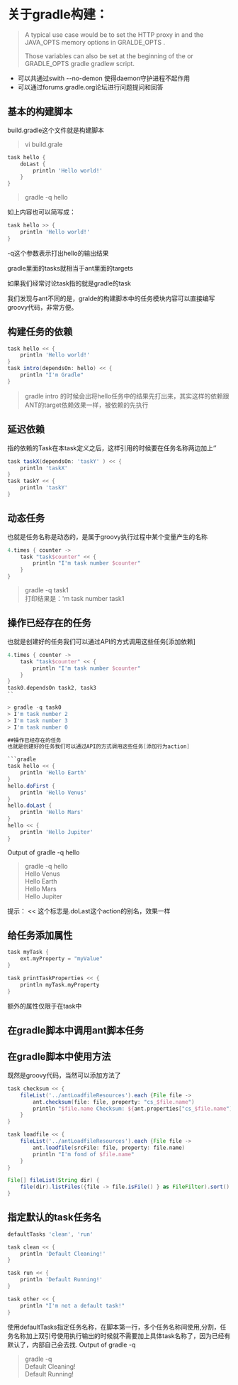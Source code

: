 # 关于gradle构建：

> A typical use case would be to set the HTTP proxy in  and the JAVA_OPTS
> memory options in GRALDE_OPTS . 
> 
> Those variables can also be set at the beginning of the  or  GRADLE_OPTS gradle gradlew script.

- 可以共通过swith --no-demon 使得daemon守护进程不起作用
- 可以通过forums.gradle.org论坛进行问题提问和回答


## 基本的构建脚本
build.gradle这个文件就是构建脚本

> vi build.grale  

```gradle
task hello {
	doLast {
		println 'Hello world!'
	}
}
```

> gradle -q hello  

如上内容也可以简写成：  
```gradle
task hello >> {
	println 'Hello world!'
}
```

-q这个参数表示打出hello的输出结果  

gradle里面的tasks就相当于ant里面的targets  

如果我们经常讨论task指的就是gradle的task  

我们发现与ant不同的是，gralde的构建脚本中的任务模块内容可以直接编写groovy代码，非常方便。  


## 构建任务的依赖
```gradle
task hello << {
	println 'Hello world!'
}
task intro(dependsOn: hello) << {
	println "I'm Gradle"
}
```
> gradle  intro 
> 的时候会出将hello任务中的结果先打出来，其实这样的依赖跟ANT的target依赖效果一样，被依赖的先执行

## 延迟依赖
指的依赖的Task在本task定义之后，这样引用的时候要在任务名称两边加上‘’

```gradle
task taskX(dependsOn: 'taskY' ) << {
	println 'taskX'
}
task taskY << {
	println 'taskY'
}
```


## 动态任务
也就是任务名称是动态的，是属于groovy执行过程中某个变量产生的名称  

```gradle
4.times { counter ->
    task "task$counter" << {
        println "I'm task number $counter"
    }
}
```
> gradle -q task1  
打印结果是：'m task number task1


## 操作已经存在的任务
也就是创建好的任务我们可以通过API的方式调用这些任务[添加依赖]  

```gradle
4.times { counter ->
    task "task$counter" << {
        println "I'm task number $counter"
    }
}
task0.dependsOn task2, task3
``

> gradle -q task0  
> I'm task number 2  
> I'm task number 3  
> I'm task number 0  

##操作已经存在的任务
也就是创建好的任务我们可以通过API的方式调用这些任务[添加行为action]

```gradle
task hello << {
    println 'Hello Earth'
}
hello.doFirst {
    println 'Hello Venus'
}
hello.doLast {
    println 'Hello Mars'
}
hello << {
    println 'Hello Jupiter'
}
```

Output of gradle -q hello
> gradle -q hello  
> Hello Venus  
> Hello Earth  
> Hello Mars  
> Hello Jupiter  

提示： << 这个标志是.doLast这个action的别名，效果一样


## 给任务添加属性  

```gradle
task myTask {
    ext.myProperty = "myValue"
}

task printTaskProperties << {
    println myTask.myProperty
}
```

额外的属性仅限于在task中

## 在gradle脚本中调用ant脚本任务

## 在gradle脚本中使用方法
既然是groovy代码，当然可以添加方法了

```gradle
task checksum << {
    fileList('../antLoadfileResources').each {File file ->
        ant.checksum(file: file, property: "cs_$file.name")
        println "$file.name Checksum: ${ant.properties["cs_$file.name"]}"
    }
}

task loadfile << {
    fileList('../antLoadfileResources').each {File file ->
        ant.loadfile(srcFile: file, property: file.name)
        println "I'm fond of $file.name"
    }
}

File[] fileList(String dir) {
    file(dir).listFiles({file -> file.isFile() } as FileFilter).sort()
}
```


## 指定默认的task任务名

```gradle
defaultTasks 'clean', 'run'

task clean << {
    println 'Default Cleaning!'
}

task run << {
    println 'Default Running!'
}

task other << {
    println "I'm not a default task!"
}
```

使用defaultTasks指定任务名称，在脚本第一行，多个任务名称间使用,分割，任务名称加上双引号使用执行输出的时候就不需要加上具体task名称了，因为已经有默认了，内部自己会去找.
Output of gradle -q
> gradle -q  
> Default Cleaning!  
> Default Running!  


